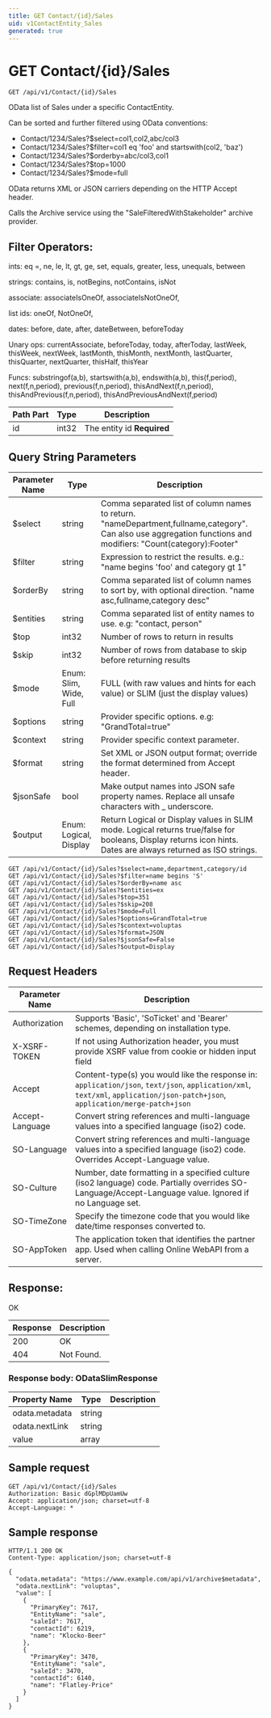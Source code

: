 ```yaml
---
title: GET Contact/{id}/Sales
uid: v1ContactEntity_Sales
generated: true
---
```


# GET Contact/{id}/Sales

```http
GET /api/v1/Contact/{id}/Sales
```

OData list of Sales under a specific ContactEntity.


Can be sorted and further filtered using OData conventions:

* Contact/1234/Sales?$select=col1,col2,abc/col3
* Contact/1234/Sales?$filter=col1 eq 'foo' and startswith(col2, 'baz')
* Contact/1234/Sales?$orderby=abc/col3,col1
* Contact/1234/Sales?$top=1000
* Contact/1234/Sales?$mode=full


OData returns XML or JSON carriers depending on the HTTP Accept header.


Calls the Archive service using the "SaleFilteredWithStakeholder" archive provider.


## Filter Operators: ##

ints: eq =, ne, le, lt, gt, ge, set, equals, greater, less, unequals, between

strings: contains, is, notBegins, notContains, isNot

associate: associateIsOneOf, associateIsNotOneOf,  

list ids: oneOf, NotOneOf, 

dates: before, date, after, dateBetween, beforeToday

Unary ops: currentAssociate, beforeToday, today, afterToday, lastWeek, thisWeek, nextWeek, lastMonth, thisMonth, nextMonth, lastQuarter, thisQuarter, nextQuarter, thisHalf, thisYear

Funcs: substringof(a,b), startswith(a,b), endswith(a,b), this(f,period), next(f,n,period), previous(f,n,period), thisAndNext(f,n,period), thisAndPrevious(f,n,period), thisAndPreviousAndNext(f,period)





| Path Part | Type | Description |
|-----------|------|-------------|
| id | int32 | The entity id **Required** |


## Query String Parameters

| Parameter Name | Type |  Description |
|----------------|------|--------------|
| $select | string |  Comma separated list of column names to return. "nameDepartment,fullname,category". Can also use aggregation functions and modifiers: "Count(category):Footer" |
| $filter | string |  Expression to restrict the results. e.g.: "name begins 'foo' and category gt 1" |
| $orderBy | string |  Comma separated list of column names to sort by, with optional direction. "name asc,fullname,category desc" |
| $entities | string |  Comma separated list of entity names to use. e.g: "contact, person" |
| $top | int32 |  Number of rows to return in results |
| $skip | int32 |  Number of rows from database to skip before returning results |
| $mode | Enum: Slim, Wide, Full |  FULL (with raw values and hints for each value) or SLIM (just the display values) |
| $options | string |  Provider specific options. e.g: "GrandTotal=true" |
| $context | string |  Provider specific context parameter. |
| $format | string |  Set XML or JSON output format; override the format determined from Accept header. |
| $jsonSafe | bool |  Make output names into JSON safe property names. Replace all unsafe characters with _ underscore. |
| $output | Enum: Logical, Display |  Return Logical or Display values in SLIM mode. Logical returns true/false for booleans, Display returns icon hints. Dates are always returned as ISO strings. |

```http
GET /api/v1/Contact/{id}/Sales?$select=name,department,category/id
GET /api/v1/Contact/{id}/Sales?$filter=name begins 'S'
GET /api/v1/Contact/{id}/Sales?$orderBy=name asc
GET /api/v1/Contact/{id}/Sales?$entities=ex
GET /api/v1/Contact/{id}/Sales?$top=351
GET /api/v1/Contact/{id}/Sales?$skip=208
GET /api/v1/Contact/{id}/Sales?$mode=Full
GET /api/v1/Contact/{id}/Sales?$options=GrandTotal=true
GET /api/v1/Contact/{id}/Sales?$context=voluptas
GET /api/v1/Contact/{id}/Sales?$format=JSON
GET /api/v1/Contact/{id}/Sales?$jsonSafe=False
GET /api/v1/Contact/{id}/Sales?$output=Display
```


## Request Headers

| Parameter Name | Description |
|----------------|-------------|
| Authorization  | Supports 'Basic', 'SoTicket' and 'Bearer' schemes, depending on installation type. |
| X-XSRF-TOKEN   | If not using Authorization header, you must provide XSRF value from cookie or hidden input field |
| Accept         | Content-type(s) you would like the response in: `application/json`, `text/json`, `application/xml`, `text/xml`, `application/json-patch+json`, `application/merge-patch+json` |
| Accept-Language | Convert string references and multi-language values into a specified language (iso2) code. |
| SO-Language | Convert string references and multi-language values into a specified language (iso2) code. Overrides Accept-Language value. |
| SO-Culture | Number, date formatting in a specified culture (iso2 language) code. Partially overrides SO-Language/Accept-Language value. Ignored if no Language set. |
| SO-TimeZone | Specify the timezone code that you would like date/time responses converted to. |
| SO-AppToken | The application token that identifies the partner app. Used when calling Online WebAPI from a server. |


## Response:

OK

| Response | Description |
|----------------|-------------|
| 200 | OK |
| 404 | Not Found. |

### Response body: ODataSlimResponse

| Property Name | Type |  Description |
|----------------|------|--------------|
| odata.metadata | string |  |
| odata.nextLink | string |  |
| value | array |  |

## Sample request

```http!
GET /api/v1/Contact/{id}/Sales
Authorization: Basic dGplMDpUamUw
Accept: application/json; charset=utf-8
Accept-Language: *
```

## Sample response

```http_
HTTP/1.1 200 OK
Content-Type: application/json; charset=utf-8

{
  "odata.metadata": "https://www.example.com/api/v1/archive$metadata",
  "odata.nextLink": "voluptas",
  "value": [
    {
      "PrimaryKey": 7617,
      "EntityName": "sale",
      "saleId": 7617,
      "contactId": 6219,
      "name": "Klocko-Beer"
    },
    {
      "PrimaryKey": 3470,
      "EntityName": "sale",
      "saleId": 3470,
      "contactId": 6140,
      "name": "Flatley-Price"
    }
  ]
}
```